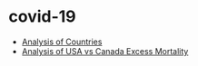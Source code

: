 # covid-19

- [Analysis of Countries](https://github.com/Joshwani/covid-19/blob/master/owid.ipynb)
- [Analysis of USA vs Canada Excess Mortality](https://github.com/Joshwani/covid-19/blob/master/USA%20vs%20CAN%20Excess%20Mortality%20.ipynb)
